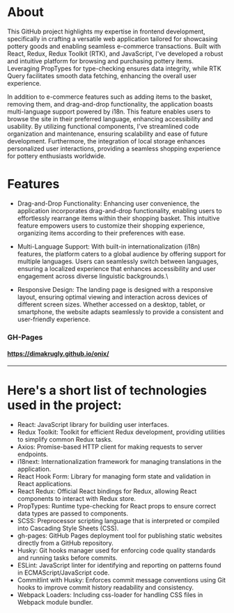 # About
This GitHub project highlights my expertise in frontend development, specifically in crafting a versatile web application tailored for showcasing pottery goods and enabling seamless e-commerce transactions. Built with React, Redux, Redux Toolkit (RTK), and JavaScript, I've developed a robust and intuitive platform for browsing and purchasing pottery items. Leveraging PropTypes for type-checking ensures data integrity, while RTK Query facilitates smooth data fetching, enhancing the overall user experience.

In addition to e-commerce features such as adding items to the basket, removing them, and drag-and-drop functionality, the application boasts multi-language support powered by i18n. This feature enables users to browse the site in their preferred language, enhancing accessibility and usability. By utilizing functional components, I've streamlined code organization and maintenance, ensuring scalability and ease of future development. Furthermore, the integration of local storage enhances personalized user interactions, providing a seamless shopping experience for pottery enthusiasts worldwide.

# Features
* Drag-and-Drop Functionality: Enhancing user convenience, the application incorporates drag-and-drop functionality, enabling users to effortlessly rearrange items within their shopping basket. This intuitive feature empowers users to customize their shopping experience, organizing items according to their preferences with ease.

* Multi-Language Support: With built-in internationalization (i18n) features, the platform caters to a global audience by offering support for multiple languages. Users can seamlessly switch between languages, ensuring a localized experience that enhances accessibility and user engagement across diverse linguistic backgrounds.\

* Responsive Design: The landing page is designed with a responsive layout, ensuring optimal viewing and interaction across devices of different screen sizes. Whether accessed on a desktop, tablet, or smartphone, the website adapts seamlessly to provide a consistent and user-friendly experience.


### GH-Pages
#### https://dimakrugly.github.io/onix/
___
# Here's a short list of technologies used in the project:

* React: JavaScript library for building user interfaces.
* Redux Toolkit: Toolkit for efficient Redux development, providing utilities to simplify common Redux tasks.
* Axios: Promise-based HTTP client for making requests to server endpoints.
* i18next: Internationalization framework for managing translations in the application.
* React Hook Form: Library for managing form state and validation in React applications.
* React Redux: Official React bindings for Redux, allowing React components to interact with Redux store.
* PropTypes: Runtime type-checking for React props to ensure correct data types are passed to components.
* SCSS: Preprocessor scripting language that is interpreted or compiled into Cascading Style Sheets (CSS).
* gh-pages: GitHub Pages deployment tool for publishing static websites directly from a GitHub repository.
* Husky: Git hooks manager used for enforcing code quality standards and running tasks before commits.
* ESLint: JavaScript linter for identifying and reporting on patterns found in ECMAScript/JavaScript code.
* Commitlint with Husky: Enforces commit message conventions using Git hooks to improve commit history readability and consistency.
* Webpack Loaders: Including css-loader for handling CSS files in Webpack module bundler.
